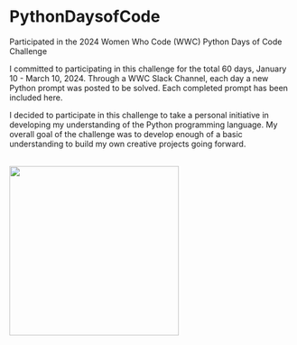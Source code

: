 # PythonDaysofCode
Participated in the 2024 Women Who Code (WWC) Python Days of Code Challenge

I committed to participating in this challenge for the total 60 days, January 10 - March 10, 2024.
Through a WWC Slack Channel, each day a new Python prompt was posted to be solved. Each completed prompt has been included here.

I decided to participate in this challenge to take a personal initiative in developing my understanding of the Python programming language. My overall goal of the challenge was to develop enough of a basic understanding to build my own creative projects going forward.

<br><img src="https://github.com/adomanico001/PythonDaysofCode/assets/102832335/d1750af9-1cd9-4f07-ac11-a0b54bf8ac26" width="300" height="300">
